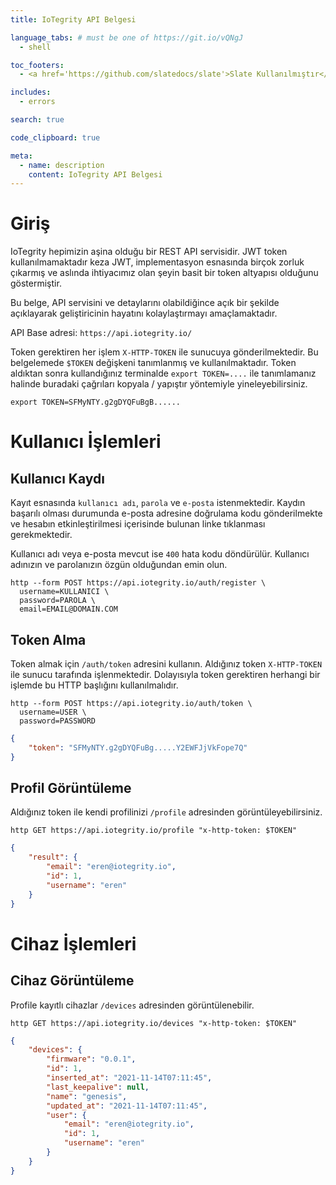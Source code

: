 ```yaml
---
title: IoTegrity API Belgesi

language_tabs: # must be one of https://git.io/vQNgJ
  - shell

toc_footers:
  - <a href='https://github.com/slatedocs/slate'>Slate Kullanılmıştır</a>

includes:
  - errors

search: true

code_clipboard: true

meta:
  - name: description
    content: IoTegrity API Belgesi
---
```


# Giriş
IoTegrity hepimizin aşina olduğu bir REST API servisidir. JWT token kullanılmamaktadır keza
JWT, implementasyon esnasında birçok zorluk çıkarmış ve aslında ihtiyacımız olan şeyin
basit bir token altyapısı olduğunu göstermiştir.

Bu belge, API servisini ve detaylarını olabildiğince açık bir şekilde açıklayarak geliştiricinin
hayatını kolaylaştırmayı amaçlamaktadır.

API Base adresi: `https://api.iotegrity.io/`

Token gerektiren her işlem `X-HTTP-TOKEN` ile sunucuya gönderilmektedir. Bu belgelemede
`$TOKEN` değişkeni tanımlanmış ve kullanılmaktadır. Token aldıktan sonra kullandığınız terminalde
`export TOKEN=....` ile tanımlamanız halinde buradaki çağrıları kopyala / yapıştır yöntemiyle
yineleyebilirsiniz.

```shell
export TOKEN=SFMyNTY.g2gDYQFuBgB......
```


# Kullanıcı İşlemleri
## Kullanıcı Kaydı
Kayıt esnasında `kullanıcı adı`, `parola` ve `e-posta` istenmektedir. Kaydın başarılı olması durumunda
e-posta adresine doğrulama kodu gönderilmekte ve hesabın etkinleştirilmesi içerisinde bulunan
linke tıklanması gerekmektedir.

Kullanıcı adı veya e-posta mevcut ise `400` hata kodu döndürülür. Kullanıcı adınızın ve parolanızın
özgün olduğundan emin olun.

```shell
http --form POST https://api.iotegrity.io/auth/register \ 
  username=KULLANICI \
  password=PAROLA \
  email=EMAIL@DOMAIN.COM

```

## Token Alma
Token almak için `/auth/token` adresini kullanın. Aldığınız token `X-HTTP-TOKEN` ile sunucu tarafında işlenmektedir. Dolayısıyla token gerektiren herhangi bir işlemde bu HTTP başlığını kullanılmalıdır.


```shell
http --form POST https://api.iotegrity.io/auth/token \ 
  username=USER \
  password=PASSWORD
```
```json
{
    "token": "SFMyNTY.g2gDYQFuBg.....Y2EWFJjVkFope7Q"
}
```

## Profil Görüntüleme
Aldığınız token ile kendi profilinizi `/profile` adresinden görüntüleyebilirsiniz.

```shell
http GET https://api.iotegrity.io/profile "x-http-token: $TOKEN"
```
```json
{
    "result": {
        "email": "eren@iotegrity.io",
        "id": 1,
        "username": "eren"
    }
}

```


# Cihaz İşlemleri
## Cihaz Görüntüleme
Profile kayıtlı cihazlar `/devices` adresinden görüntülenebilir.

```shell
http GET https://api.iotegrity.io/devices "x-http-token: $TOKEN"
```
```json
{
    "devices": {
        "firmware": "0.0.1",
        "id": 1,
        "inserted_at": "2021-11-14T07:11:45",
        "last_keepalive": null,
        "name": "genesis",
        "updated_at": "2021-11-14T07:11:45",
        "user": {
            "email": "eren@iotegrity.io",
            "id": 1,
            "username": "eren"
        }
    }
}
```




